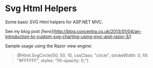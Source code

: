 Svg Html Helpers
==============

Some basic SVG Html helpers for ASP.NET MVC.

See my blog post *[here]*(http://blog.concentra.co.uk/2013/01/04/an-introduction-to-custom-svg-charting-using-mvc-and-razor-3/)

Sample usage using the Razor view engine:
>@Html.SvgCircle(50, 50, 10, cssClass: "circle", strokeWidth: 0, fill: "#FFFFFF", styles: "fill-opacity: 0;")

